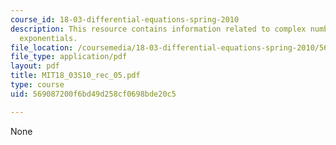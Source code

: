 ```yaml
---
course_id: 18-03-differential-equations-spring-2010
description: This resource contains information related to complex numbers and  complex
  exponentials.
file_location: /coursemedia/18-03-differential-equations-spring-2010/569087200f6bd49d258cf0698bde20c5_MIT18_03S10_rec_05.pdf
file_type: application/pdf
layout: pdf
title: MIT18_03S10_rec_05.pdf
type: course
uid: 569087200f6bd49d258cf0698bde20c5

---
```

None